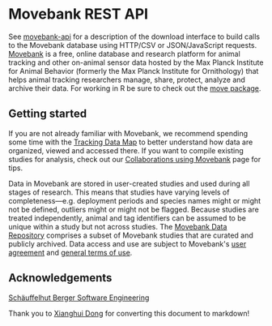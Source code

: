 # Movebank REST API
See [movebank-api](https://github.com/movebank/movebank-api-doc/blob/master/movebank-api.md) for a description of the download interface to build calls to the Movebank database using HTTP/CSV or JSON/JavaScript requests. [Movebank](https://www.movebank.org/node/2) is a free, online database and research platform for animal tracking and other on-animal sensor data hosted by the Max Planck Institute for Animal Behavior (formerly the Max Planck Institute for Ornithology) that helps animal tracking researchers manage, share, protect, analyze and archive their data. For working in R be sure to check out the [move package](https://cran.r-project.org/web/packages/move/index.html).

## Getting started
If you are not already familiar with Movebank, we recommend spending some time with the [Tracking Data Map](https://www.movebank.org/panel_embedded_movebank_webapp) to better understand how data are organized, viewed and accessed there. If you want to compile existing studies for analysis, check out our [Collaborations using Movebank](https://www.movebank.org/node/30029) page for tips.

Data in Movebank are stored in user-created studies and used during all stages of research. This means that studies have varying levels of completeness—e.g. deployment periods and species names might or might not be defined, outliers might or might not be flagged. Because studies are treated independently, animal and tag identifiers can be assumed to be unique within a study but not across studies. The [Movebank Data Repository](https://www.movebank.org/node/15294) comprises a subset of Movebank studies that are curated and publicly archived. Data access and use are subject to Movebank's [user agreement](https://www.movebank.org/cms/movebank-content/data-policy#user_agreement) and [general terms of use](https://www.movebank.org/cms/movebank-content/general-movebank-terms-of-use).

## Acknowledgements
[Schäuffelhut Berger Software Engineering](https://www.schaeuffelhut-berger.de)

Thank you to [Xianghui Dong](https://github.com/xhdong-umd) for converting this document to markdown!